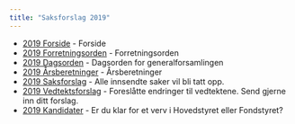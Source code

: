 ```yaml
---
title: "Saksforslag 2019"
---
```


* [2019 Forside](/wiki/online/generalforsamlingen/genfors2019)   - Forside
* [2019 Forretningsorden](/wiki/online/generalforsamlingen/genfors2019/forretningsorden) - Forretningsorden
* [2019 Dagsorden](/wiki/online/generalforsamlingen/genfors2019/dagsorden) - Dagsorden for generalforsamlingen
* [2019 Årsberetninger](/wiki/online/generalforsamlingen/genfors2019/aarsberetninger) - Årsberetninger
* [2019 Saksforslag](/wiki/online/generalforsamlingen/genfors2019/saksforslag) - Alle innsendte saker vil bli tatt opp.
* [2019 Vedtektsforslag](/wiki/online/generalforsamlingen/genfors2019/vedtekstforslag) - Foreslåtte endringer til vedtektene. Send gjerne inn ditt forslag.
* [2019 Kandidater](/wiki/online/generalforsamlingen/genfors2019/valg) - Er du klar for et verv i Hovedstyret eller Fondstyret?